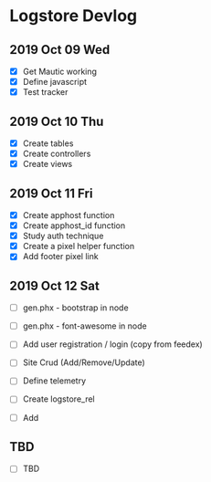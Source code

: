 # Logstore Devlog

## 2019 Oct 09 Wed

- [x] Get Mautic working
- [x] Define javascript
- [x] Test tracker 

## 2019 Oct 10 Thu

- [x] Create tables
- [x] Create controllers
- [x] Create views

## 2019 Oct 11 Fri

- [x] Create apphost function
- [x] Create apphost_id function
- [x] Study auth technique
- [x] Create a pixel helper function
- [x] Add footer pixel link

## 2019 Oct 12 Sat

- [ ] gen.phx - bootstrap in node
- [ ] gen.phx - font-awesome in node

- [ ] Add user registration / login (copy from feedex)
- [ ] Site Crud (Add/Remove/Update)
- [ ] Define telemetry

- [ ] Create logstore_rel
- [ ] Add 

## TBD

- [ ] TBD
